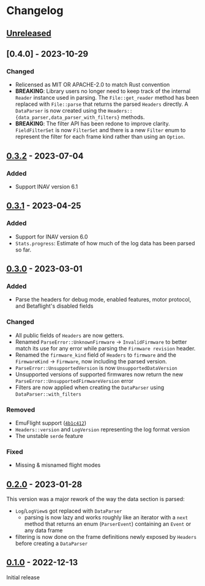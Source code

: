 # Changelog

## [Unreleased]

## [0.4.0] - 2023-10-29

### Changed

- Relicensed as MIT OR APACHE-2.0 to match Rust convention
- **BREAKING**: Library users no longer need to keep track of the
  internal `Reader` instance used in parsing. The `File::get_reader`
  method has been replaced with `File::parse` that returns the parsed
  `Headers` directly. A `DataParser` is now created using the `Headers::
  {data_parser,data_parser_with_filters}` methods.
- **BREAKING**: The filter API has been redone to improve clarity.
  `FieldFilterSet` is now `FilterSet` and there is a new `Filter` enum to
  represent the filter for each frame kind rather than using an `Option`.

## [0.3.2] - 2023-07-04

### Added

- Support INAV version 6.1

## [0.3.1] - 2023-04-25

### Added

- Support for INAV version 6.0
- `Stats.progress`: Estimate of how much of the log data has been parsed so far.

## [0.3.0] - 2023-03-01

### Added

- Parse the headers for debug mode, enabled features, motor protocol, and
  Betaflight's disabled fields

### Changed

- All public fields of `Headers` are now getters.
- Renamed `ParseError::UnknownFirmware` -> `InvalidFirmware` to better match
  its use for any error while parsing the `Firmware revision` header.
- Renamed the `firmware_kind` field of `Headers` to `firmware` and the
  `FirmwareKind` -> `Firmware`, now including the parsed version.
- `ParseError::UnsupportedVersion` is now `UnsupportedDataVersion`
- Unsupported versions of supported firmwares now return the new
  `ParseError::UnsupportedFirmwareVersion` error
- Filters are now applied when creating the `DataParser` using
  `DataParser::with_filters`

### Removed

- EmuFlight support ([`4b1c412`](https://github.com/blackbox-log/blackbox-log/commit/4b1c41298f7ab70b1b2a7efdb0a7b513a746a847))
- `Headers::version` and `LogVersion` representing the log format version
- The unstable `serde` feature

### Fixed

- Missing & misnamed flight modes

## [0.2.0] - 2023-01-28

This version was a major rework of the way the data section is parsed:

- `Log`/`LogView`s got replaced with `DataParser`
  - parsing is now lazy and works roughly like an iterator with a `next` method
    that returns an enum (`ParserEvent`) containing an `Event` or any data
    frame
- filtering is now done on the frame definitions newly exposed by `Headers`
  before creating a `DataParser`

## [0.1.0] - 2022-12-13

Initial release

[unreleased]: https://github.com/blackbox-log/blackbox-log/compare/v0.4.0...HEAD
[0.3.2]: https://github.com/blackbox-log/blackbox-log/compare/v0.3.2...v0.4.0
[0.3.2]: https://github.com/blackbox-log/blackbox-log/compare/v0.3.1...v0.3.2
[0.3.1]: https://github.com/blackbox-log/blackbox-log/compare/v0.3.0...v0.3.1
[0.3.0]: https://github.com/blackbox-log/blackbox-log/compare/v0.2.0...v0.3.0
[0.2.0]: https://github.com/blackbox-log/blackbox-log/compare/v0.1.0...v0.2.0
[0.1.0]: https://github.com/blackbox-log/blackbox-log/releases/tag/v0.1.0
